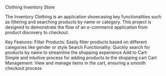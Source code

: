  Clothing Inventory Store

The Inventory Clothing is an application showcasing key functionalities such as filtering and searching products by name or category. This project is designed to demonstrate the flow of an e-commerce application from product discovery to checkout.

Key Features:
Filter Products: Easily filter products based on different categories like gender or style
Search Functionality: Quickly search for products by name to streamline the shopping experience
Add to Cart: Simple and intuitive process for adding products to the shopping cart
Cart Management: View and manage items in the cart, ensuring a smooth checkout process
